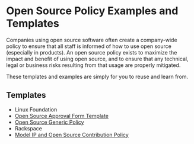 # Open Source Policy Examples and Templates

Companies using open source software often create a company-wide policy to ensure that all staff is informed of how to use open source (especially in products). An open source policy exists to maximize the impact and benefit of using open source, and to ensure that any technical, legal or business risks resulting from that usage are properly mitigated.

These templates and examples are simply for you to reuse and learn from.

## Templates

* Linux Foundation
 * [Open Source Approval Form Template](https://github.com/todogroup/policies/blob/master/linuxfoundation/lf_compliance_approval.pdf)
 * [Open Source Generic Policy](https://github.com/todogroup/policies/blob/master/linuxfoundation/lf_compliance_generic_policy.pdf)
* Rackspace
 * [Model IP and Open Source Contribution Policy](https://github.com/todogroup/policies/tree/master/rackspace)
